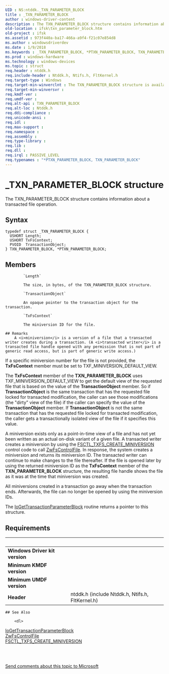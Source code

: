 ```yaml
---
UID : NS:ntddk._TXN_PARAMETER_BLOCK
title : _TXN_PARAMETER_BLOCK
author : windows-driver-content
description : The TXN_PARAMETER_BLOCK structure contains information about a transacted file operation.
old-location : ifsk\txn_parameter_block.htm
old-project : ifsk
ms.assetid : 973f440a-ba17-466a-a9f4-f21c07e854d8
ms.author : windowsdriverdev
ms.date : 1/9/2018
ms.keywords : _TXN_PARAMETER_BLOCK, *PTXN_PARAMETER_BLOCK, TXN_PARAMETER_BLOCK
ms.prod : windows-hardware
ms.technology : windows-devices
ms.topic : struct
req.header : ntddk.h
req.include-header : Ntddk.h, Ntifs.h, FltKernel.h
req.target-type : Windows
req.target-min-winverclnt : The TXN_PARAMETER_BLOCK structure is available on Windows Vista and later Windows operating systems.
req.target-min-winversvr : 
req.kmdf-ver : 
req.umdf-ver : 
req.alt-api : TXN_PARAMETER_BLOCK
req.alt-loc : Ntddk.h
req.ddi-compliance : 
req.unicode-ansi : 
req.idl : 
req.max-support : 
req.namespace : 
req.assembly : 
req.type-library : 
req.lib : 
req.dll : 
req.irql : PASSIVE_LEVEL
req.typenames : "*PTXN_PARAMETER_BLOCK, TXN_PARAMETER_BLOCK"
---
```


# _TXN_PARAMETER_BLOCK structure
The TXN_PARAMETER_BLOCK structure contains information about a transacted file operation.

## Syntax
````
typedef struct _TXN_PARAMETER_BLOCK {
  USHORT Length;
  USHORT TxFsContext;
  PVOID  TransactionObject;
} TXN_PARAMETER_BLOCK, *PTXN_PARAMETER_BLOCK;
````

## Members

        
            `Length`

            The size, in bytes, of the TXN_PARAMETER_BLOCK structure.
        
            `TransactionObject`

            An opaque pointer to the transaction object for the transaction.
        
            `TxFsContext`

            The miniversion ID for the file.

    ## Remarks
        A <i>miniversion</i> is a version of a file that a transacted writer creates during a transaction. (A <i>transacted writer</i> is a transacted file handle opened with any permission that is not part of generic read access, but is part of generic write access.) 

If a specific miniversion number for the file is not provided, the <b>TxFsContext</b> member must be set to TXF_MINIVERSION_DEFAULT_VIEW.

The <b>TxFsContext</b> member of the <b>TXN_PARAMETER_BLOCK</b> uses TXF_MINIVERSION_DEFAULT_VIEW to get the default view of the requested file that is based on the value of the <b>TransactionObject</b> member.  So if <b>TransactionObject</b> is the same transaction that has the requested file locked for transacted modification, the caller can see those modifications (the "dirty" view of the file) if the caller can specify the value of the <b>TransactionObject</b> member.  If <b>TransactionObject</b> is not the same transaction that has the requested file locked for transacted modification, the caller gets a transactionally isolated view of the file if it specifies this value.  

A miniversion exists only as a point-in-time view of a file and has not yet been written as an actual on-disk variant of a given file.  A transacted writer creates a miniversion by using the <a href="http://go.microsoft.com/fwlink/p/?linkid=139790">FSCTL_TXFS_CREATE_MINIVERSION</a> control code to call <a href="..\ntifs\nf-ntifs-zwfscontrolfile.md">ZwFsControlFile</a>.  In response, the system creates a miniversion and returns its miniversion ID.  The transacted writer can continue to make changes to the file thereafter.  If the file is opened later by using the returned miniversion ID as the <b>TxFsContext</b> member of the <b>TXN_PARAMETER_BLOCK</b> structure, the resulting file handle shows the file as it was at the time that miniversion was created.

All miniversions created in a transaction go away when the transaction ends.  Afterwards, the file can no longer be opened by using the miniversion IDs.

The <a href="..\ntddk\nf-ntddk-iogettransactionparameterblock.md">IoGetTransactionParameterBlock</a> routine returns a pointer to this structure.

## Requirements
| &nbsp; | &nbsp; |
| ---- |:---- |
| **Windows Driver kit version** |  |
| **Minimum KMDF version** |  |
| **Minimum UMDF version** |  |
| **Header** | ntddk.h (include Ntddk.h, Ntifs.h, FltKernel.h) |

    ## See Also

        <dl>
<dt>
<a href="..\ntddk\nf-ntddk-iogettransactionparameterblock.md">IoGetTransactionParameterBlock</a>
</dt>
<dt>
<a href="..\ntifs\nf-ntifs-zwfscontrolfile.md">ZwFsControlFile</a>
</dt>
<dt><a href="http://go.microsoft.com/fwlink/p/?linkid=139790">FSCTL_TXFS_CREATE_MINIVERSION</a></dt>
</dl>
 

 

<a href="mailto:wsddocfb@microsoft.com?subject=Documentation%20feedback [ifsk\ifsk]:%20TXN_PARAMETER_BLOCK structure%20 RELEASE:%20(1/9/2018)&amp;body=%0A%0APRIVACY STATEMENT%0A%0AWe use your feedback to improve the documentation. We don't use your email address for any other purpose, and we'll remove your email address from our system after the issue that you're reporting is fixed. While we're working to fix this issue, we might send you an email message to ask for more info. Later, we might also send you an email message to let you know that we've addressed your feedback.%0A%0AFor more info about Microsoft's privacy policy, see http://privacy.microsoft.com/en-us/default.aspx." title="Send comments about this topic to Microsoft">Send comments about this topic to Microsoft</a>